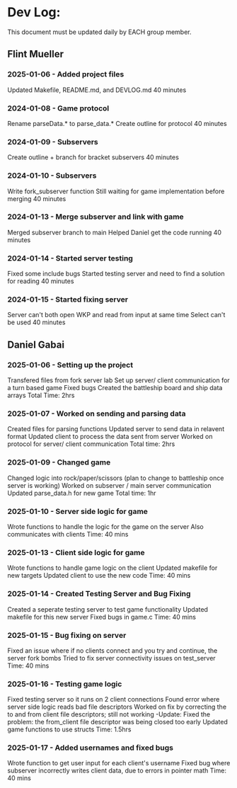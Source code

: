 # Dev Log:

This document must be updated daily by EACH group member.

## Flint Mueller

### 2025-01-06 - Added project files
Updated Makefile, README.md, and DEVLOG.md
40 minutes

### 2024-01-08 - Game protocol
Rename parseData.* to parse_data.*
Create outline for protocol
40 minutes

### 2024-01-09 - Subservers
Create outline + branch for bracket subservers
40 minutes

### 2024-01-10 - Subservers
Write fork_subserver function
Still waiting for game implementation before merging
40 minutes

### 2024-01-13 - Merge subserver and link with game
Merged subserver branch to main
Helped Daniel get the code running
40 minutes

### 2024-01-14 - Started server testing
Fixed some include bugs
Started testing server and need to find a solution for reading
40 minutes

### 2024-01-15 - Started fixing server
Server can't both open WKP and read from input at same time
Select can't be used
40 minutes


## Daniel Gabai

### 2025-01-06 - Setting up the project
Transfered files from fork server lab
Set up server/ client communication for a turn based game
Fixed bugs
Created the battleship board and ship data arrays
Total Time: 2hrs

### 2025-01-07 - Worked on sending and parsing data
Created files for parsing functions
Updated server to send data in relavent format
Updated client to process the data sent from server
Worked on protocol for server/ client communication
Total time: 2hrs

### 2025-01-09 - Changed game
Changed logic into rock/paper/scissors (plan to change to battleship once server is working)
Worked on subserver / main server communication
Updated parse_data.h for new game
Total time: 1hr

### 2025-01-10 - Server side logic for game
Wrote functions to handle the logic for the game on the server
Also communicates with clients
Time: 40 mins

### 2025-01-13 - Client side logic for game
Wrote functions to handle game logic on the client
Updated makefile for new targets
Updated client to use the new code
Time: 40 mins

### 2025-01-14 - Created Testing Server and Bug Fixing
Created a seperate testing server to test game functionality
Updated makefile for this new server
Fixed bugs in game.c 
Time: 40 mins

### 2025-01-15 - Bug fixing on server
Fixed an issue where if no clients connect and you try and continue, the server fork bombs
Tried to fix server connectivity issues on test_server
Time: 40 mins

### 2025-01-16 - Testing game logic
Fixed testing server so it runs on 2 client connections
Found error where server side logic reads bad file descriptors
Worked on fix by correcting the to and from client file descriptors; still not working
-Update: Fixed the problem: the from_client file descriptor was being closed too early
Updated game functions to use structs
Time: 1.5hrs

### 2025-01-17 - Added usernames and fixed bugs
Wrote function to get user input for each client's username
Fixed bug where subserver incorrectly writes client data, due to errors in pointer math
Time: 40 mins